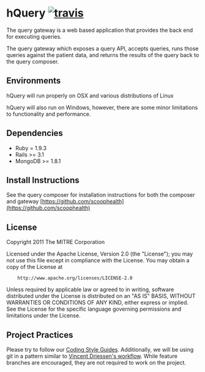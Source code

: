 hQuery [![travis](https://secure.travis-ci.org/scoophealth/query-gateway.png?branch=master)](http://travis-ci.org/scoophealth/query-gateway)
=========

The query gateway is a web based application that provides the back end for executing queries. 

The query gateway which exposes a query API, accepts queries, runs those queries against the patient data,
and returns the results of the query back to the query composer.

Environments
------------
hQuery will run properly on OSX and various distributions of Linux

hQuery will also run on Windows, however, there are some minor limitations to functionality and performance.

Dependencies
------------
* Ruby = 1.9.3
* Rails >= 3.1
* MongoDB >= 1.8.1

Install Instructions
--------------------

See the query composer for installation instructions for both the composer and gateway
  [https://github.com/scoophealth](https://github.com/scoophealth)

License
-------

Copyright 2011 The MITRE Corporation

Licensed under the Apache License, Version 2.0 (the "License");
you may not use this file except in compliance with the License.
You may obtain a copy of the License at

		http://www.apache.org/licenses/LICENSE-2.0

Unless required by applicable law or agreed to in writing, software
distributed under the License is distributed on an "AS IS" BASIS,
WITHOUT WARRANTIES OR CONDITIONS OF ANY KIND, either express or implied.
See the License for the specific language governing permissions and
limitations under the License.

Project Practices
-----------------

Please try to follow our [Coding Style Guides](http://github.com/eedrummer/styleguide). Additionally, we will be using git in a pattern similar to [Vincent Driessen's workflow](http://nvie.com/posts/a-successful-git-branching-model/). While feature branches are encouraged, they are not required to work on the project.
